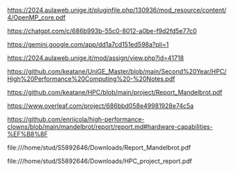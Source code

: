 https://2024.aulaweb.unige.it/pluginfile.php/130936/mod_resource/content/4/OpenMP_core.pdf

https://chatgpt.com/c/686b993b-55c0-8012-a0be-f9d2fd5e77c0

https://gemini.google.com/app/dd1a7cd151ed598a?pli=1

https://2024.aulaweb.unige.it/mod/assign/view.php?id=41718

https://github.com/keatane/UniGE_Master/blob/main/Second%20Year/HPC/High%20Performance%20Computing%20-%20Notes.pdf

https://github.com/keatane/HPC/blob/main/project/Report_Mandelbrot.pdf

https://www.overleaf.com/project/686bbd058e49981928e74c5a

https://github.com/enriicola/high-performance-clowns/blob/main/mandelbrot/report/report.md#hardware-capabilities-%EF%B8%8F

file:///home/stud/S5892646/Downloads/Report_Mandelbrot.pdf

file:///home/stud/S5892646/Downloads/HPC_project_report.pdf